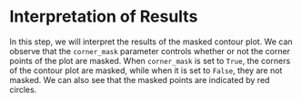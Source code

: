# Interpretation of Results

In this step, we will interpret the results of the masked contour plot. We can observe that the `corner_mask` parameter controls whether or not the corner points of the plot are masked. When `corner_mask` is set to `True`, the corners of the contour plot are masked, while when it is set to `False`, they are not masked. We can also see that the masked points are indicated by red circles.
